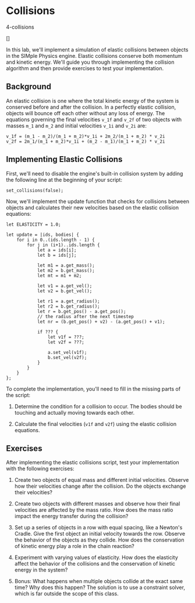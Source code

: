 # Collisions

4-collisions

[]

In this lab, we'll implement a simulation of elastic collisions between objects in the SIMple Physics engine. Elastic collisions conserve both momentum and kinetic energy. We'll guide you through implementing the collision algorithm and then provide exercises to test your implementation.

## Background

An elastic collision is one where the total kinetic energy of the system is conserved before and after the collision. In a perfectly elastic collision, objects will bounce off each other without any loss of energy. The equations governing the final velocities `v_1f` and `v_2f` of two objects with masses `m_1` and `m_2` and initial velocities `v_1i` and `v_2i` are:

```
v_1f = (m_1 - m_2)/(m_1 + m_2)*v_1i + 2m_2/(m_1 + m_2) * v_2i
v_2f = 2m_1/(m_1 + m_2)*v_1i + (m_2 - m_1)/(m_1 + m_2) * v_2i
```

## Implementing Elastic Collisions

First, we'll need to disable the engine's built-in collision system by adding the following line at the beginning of your script:

```rhai
set_collisions(false);
```

Now, we'll implement the update function that checks for collisions between objects and calculates their new velocities based on the elastic collision equations:

```rhai
let ELASTICITY = 1.0;

let update = |ids, bodies| {
    for i in 0..(ids.length - 1) {
        for j in (i+1)..ids.length {
            let a = ids[i];
            let b = ids[j];
            
            let m1 = a.get_mass();
            let m2 = b.get_mass();
            let mt = m1 + m2;

            let v1 = a.get_vel();
            let v2 = b.get_vel();

            let r1 = a.get_radius();
            let r2 = b.get_radius();
            let r = b.get_pos() - a.get_pos();
            // the radius after the next timestep
            let nr = (b.get_pos() + v2) - (a.get_pos() + v1);

            if ??? {
                let v1f = ???;
                let v2f = ???;

                a.set_vel(v1f);
                b.set_vel(v2f);
            }
        }
    }
};
```

To complete the implementation, you'll need to fill in the missing parts of the script:

1. Determine the condition for a collision to occur. The bodies should be touching and actually moving towards each other.

2. Calculate the final velocities (`v1f` and `v2f`) using the elastic collision equations.

## Exercises

After implementing the elastic collisions script, test your implementation with the following exercises:

1. Create two objects of equal mass and different initial velocities. Observe how their velocities change after the collision. Do the objects exchange their velocities?

2. Create two objects with different masses and observe how their final velocities are affected by the mass ratio. How does the mass ratio impact the energy transfer during the collision?

3. Set up a series of objects in a row with equal spacing, like a Newton's Cradle. Give the first object an initial velocity towards the row. Observe the behavior of the objects as they collide. How does the conservation of kinetic energy play a role in the chain reaction?

4. Experiment with varying values of elasticity. How does the elasticity affect the behavior of the collisions and the conservation of kinetic energy in the system?

5. Bonus: What happens when multiple objects collide at the exact same time? Why does this happen? The solution is to use a constraint solver, which is far outside the scope of this class.
